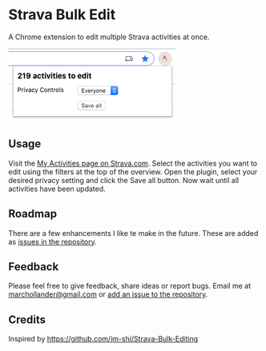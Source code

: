 # Strava Bulk Edit

A Chrome extension to edit multiple Strava activities at once.

![screenshot](src/images/screenshot.png)

## Usage

Visit the [My Activities page on Strava.com](https://www.strava.com/athlete/training).
Select the activities you want to edit using the filters at the top of the
overview. Open the plugin, select your desired privacy setting and click the
Save all button. Now wait until all activities have been updated.

## Roadmap

There are a few enhancements I like te make in the future. These are added as
[issues in the repository](https://github.com/MGHollander/strava-bulk-edit).

## Feedback

Please feel free to give feedback, share ideas or report bugs. Email me
at [marchollander@gmail.com](mailto:marchollander@gmail.com) or [add an issue to
the repository](https://github.com/MGHollander/strava-bulk-edit/issues).

## Credits

Inspired by https://github.com/jm-shi/Strava-Bulk-Editing
